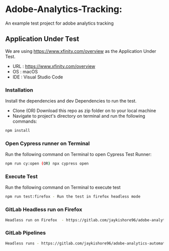 # Adobe-Analytics-Tracking:

An example test project for adobe analytics tracking

## Application Under Test

We are using https://www.xfinity.com/overview as the Application Under Test.

- URL : https://www.xfinity.com/overview
- OS : macOS
- IDE : Visual Studio Code

### Installation

Install the dependencies and dev Dependencies to run the test.

- Clone (OR) Download this repo as zip folder on to your local machine
- Navigate to project's directory on terminal and run the following commands:

```sh
npm install
```

### Open Cypress runner on Terminal

Run the following command on Terminal to open Cypress Test Runner:

```sh
npm run cy:open (OR) npx cypress open
```

### Execute Test
  
Run the following command on Terminal to execute test

```sh
npm run test:firefox - Run the test in firefox headless mode
```

### GitLab Headless run on Firefox

```sh
Headless run on Firefox  - https://gitlab.com/jaykishore96/adobe-analytics-automation-testing-cypress/-/jobs/3326895861
```

### GitLab Pipelines

```sh
Headless runs - https://gitlab.com/jaykishore96/adobe-analytics-automation-testing-cypress/-/pipelines
```